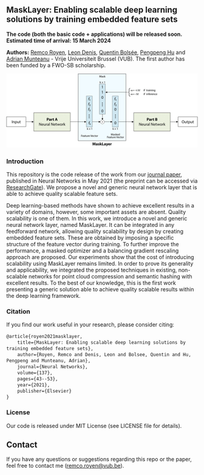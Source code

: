 ## MaskLayer: Enabling scalable deep learning solutions by training embedded feature sets

**The code (both the basic code + applications) will be released soon. Estimated time of arrival: 15 March 2024**

**Authors:** <a href="https://www.linkedin.com/in/remcoroyen/" target="_blank">Remco Royen</a>, <a href="http://www.etrovub.be/LeonDenis" target="_blank">Leon Denis</a>, <a href="http://www.etrovub.be/qbolsee" target="_blank">Quentin Bolsée</a>, <a href="http://www.etrovub.be/phu" target="_blank">Pengpeng Hu</a> and <a href="http://www.etrovub.be/AdrianMunteanu" target="_blank">Adrian Munteanu</a> - Vrije Universiteit Brussel (VUB). The first author has been funded by a FWO-SB scholarship.

![MaskLayer architecture](https://github.com/remcoroyen/MaskLayer/blob/main/paper_figs/masklayer_arch.png)

### Introduction

This repository is the code release of the work from our [journal paper](https://www.sciencedirect.com/science/article/pii/S089360802100023X?via%3Dihub), published in Neural Networks in May 2021 (the preprint can be accessed via [ResearchGate](https://www.researchgate.net/publication/348645114)). We propose a novel and generic neural network layer that is able to achieve quality scalable feature sets.

Deep learning-based methods have shown to achieve excellent results in a variety of domains, however, some important assets are absent. Quality scalability is one of them. In this work, we introduce a novel and generic neural network layer, named MaskLayer. It can be integrated in any feedforward network, allowing quality scalability by design by creating embedded feature sets. These are obtained by imposing a specific structure of the feature vector during training. To further improve the performance, a masked optimizer and a balancing gradient rescaling approach are proposed. Our experiments show that the cost of introducing scalability using MaskLayer remains limited. In order to prove its generality and applicability, we integrated the proposed techniques in existing, non-scalable networks for point cloud compression and semantic hashing with excellent results. To the best of our knowledge, this is the first work presenting a generic solution able to achieve quality scalable results within the deep learning framework.

### Citation
If you find our work useful in your research, please consider citing:

	@article{royen2021masklayer,
		title={MaskLayer: Enabling scalable deep learning solutions by training embedded feature sets},
		author={Royen, Remco and Denis, Leon and Bolsee, Quentin and Hu, Pengpeng and Munteanu, Adrian},
		journal={Neural Networks},
		volume={137},
		pages={43--53},
		year={2021},
		publisher={Elsevier}
	}
	
### License
Our code is released under MIT License (see LICENSE file for details).

## Contact
If you have any questions or suggestions regarding this repo or the paper, feel free to contact me (remco.royen@vub.be).
